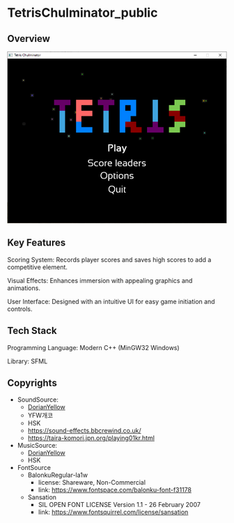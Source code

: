 # TetrisChulminator_public
## Overview

![Overview](./Media/Overview.png)

## Key Features
Scoring System: Records player scores and saves high scores to add a competitive element.

Visual Effects: Enhances immersion with appealing graphics and animations.

User Interface: Designed with an intuitive UI for easy game initiation and controls.

## Tech Stack

Programming Language: Modern C++ (MinGW32 Windows)

Library: SFML

## Copyrights
- SoundSource:
  - [DorianYellow](https://github.com/DorianYellow)
  - YFW개코
  - HSK
  - https://sound-effects.bbcrewind.co.uk/
  - https://taira-komori.jpn.org/playing01kr.html
- MusicSource:
  - [DorianYellow](https://github.com/DorianYellow)
  - HSK
- FontSource
    - BalonkuRegular-la1w
      - license: Shareware, Non-Commercial
      - link: https://www.fontspace.com/balonku-font-f31178
    - Sansation
      - SIL OPEN FONT LICENSE Version 1.1 - 26 February 2007
      - link: https://www.fontsquirrel.com/license/sansation
